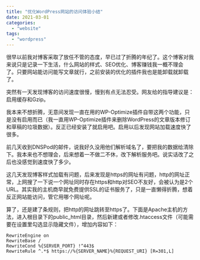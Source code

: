 ```yaml
---
title: "优化WordPress网站的访问体验小结"
date: 2021-03-01
categories: 
  - "website"
tags: 
  - "wordpress"
---
```


很早以前我对博客采取了放任不管的态度，早已过了折腾的年纪了。这个博客对我来说只是记录一下生活，什么网站的样式、SEO优化、博客赚钱我一概不理会了。只要网站能访问能写文章就行，之前安装的优化的插件我也是能卸载就卸载了。

突然有一天发现博客的访问速度很慢，慢到有点无法忍受。网友给的指导建议是：启用缓存和Gzip。

我本来不想折腾，无意间发现一直在用的WP-Optimize插件自带这两个功能，只是没有启用而已（我一直用WP-Optimize插件来删除WordPress的文章版本修订和草稿的垃圾数据）。反正已经安装了就启用吧。启用以后发现网站加载速度快了很多。

前几天收到DNSPod的邮件，说我好久没用他们解析域名了，要把我的数据给清除下。我本来也不想理会，后来想着一不做二不休，改下解析服务吧。说实话改了之后也没感觉到速度快了多少。

这几天发现博客样式加载有问题，后来发现是https的网址有问题，http的网址正常，上网搜了一下说一个网址同时存在https和http对SEO不友好，会被认为是2个URL。其实我的主机商早就免费提供SSL的证书服务了，只是一直懒得折腾，想着反正网站能访问，管它用哪个网址呢。

算了，还是建了条规则，把http的网址跳转至https了。下面是Apache主机的方法，进入根目录下的public\_html目录，然后新建或者修改.htaccess文件（可能需要在设置里勾选显示隐藏文件），增加内容如下：

```
RewriteEngine on
RewriteBase /
RewriteCond %{SERVER_PORT} !^443$
RewriteRule ^.*$ https://%{SERVER_NAME}%{REQUEST_URI} [R=301,L]
```
